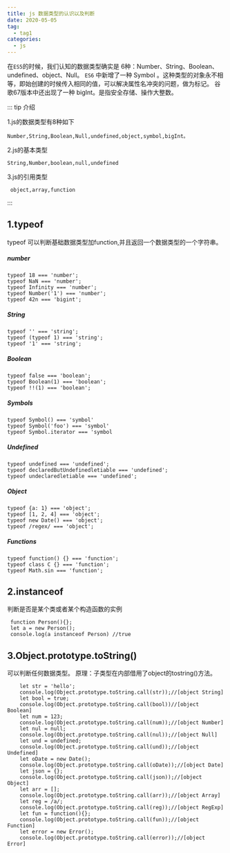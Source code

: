 ```yaml
---
title: js 数据类型的认识以及判断
date: 2020-05-05
tag:
  - tag1
categories:
  - js
---
```

在`ES5`的时候，我们认知的数据类型确实是 6种：Number、String、Boolean、undefined、object、Null。
`ES6` 中新增了一种 Symbol 。这种类型的对象永不相等，即始创建的时候传入相同的值，可以解决属性名冲突的问题，做为标记。
谷歌67版本中还出现了一种 bigInt。是指安全存储、操作大整数。

::: tip 介绍

1.js的数据类型有8种如下
```
Number,String,Boolean,Null,undefined,object,symbol,bigInt。
```
2.js的基本类型
```
String,Number,boolean,null,undefined
```
3.js的引用类型
```
 object,array,function
```
:::

## 1.typeof
typeof 可以判断基础数据类型加function,并且返回一个数据类型的一个字符串。

##### number
```script
typeof 18 === 'number';
typeof NaN === 'number'; 
typeof Infinity === 'number';
typeof Number('1') === 'number'; 
typeof 42n === 'bigint';
```
##### String
```script
typeof '' === 'string';
typeof (typeof 1) === 'string'; 
typeof '1' === 'string';
```
##### Boolean
```script
typeof false === 'boolean';
typeof Boolean(1) === 'boolean'; 
typeof !!(1) === 'boolean';
```
##### Symbols
```script 
typeof Symbol() === 'symbol'
typeof Symbol('foo') === 'symbol'
typeof Symbol.iterator === 'symbol
```
##### Undefined
```script 
typeof undefined === 'undefined';
typeof declaredButUndefinedletiable === 'undefined';
typeof undeclaredletiable === 'undefined';
```
##### Object
```script 
typeof {a: 1} === 'object';
typeof [1, 2, 4] === 'object';
typeof new Date() === 'object';
typeof /regex/ === 'object';
```
##### Functions
```script 
typeof function() {} === 'function';
typeof class C {} === 'function';
typeof Math.sin === 'function';
```
## 2.instanceof
判断是否是某个类或者某个构造函数的实例
```script
 function Person(){};
 let a = new Person();
 console.log(a instanceof Person) //true
```
## 3.Object.prototype.toString()
可以判断任何数据类型。
原理：子类型在内部借用了object的tostring()方法。
```script
    let str = 'hello';
    console.log(Object.prototype.toString.call(str));//[object String]
    let bool = true;
    console.log(Object.prototype.toString.call(bool))//[object Boolean]
    let num = 123;
    console.log(Object.prototype.toString.call(num));//[object Number]
    let nul = null;
    console.log(Object.prototype.toString.call(nul));//[object Null]
    let und = undefined;
    console.log(Object.prototype.toString.call(und));//[object Undefined]
    let oDate = new Date();
    console.log(Object.prototype.toString.call(oDate));//[object Date]
    let json = {};
    console.log(Object.prototype.toString.call(json));//[object Object]
    let arr = [];
    console.log(Object.prototype.toString.call(arr));//[object Array]
    let reg = /a/;
    console.log(Object.prototype.toString.call(reg));//[object RegExp]
    let fun = function(){};
    console.log(Object.prototype.toString.call(fun));//[object Function]
    let error = new Error();
    console.log(Object.prototype.toString.call(error));//[object Error]
```


